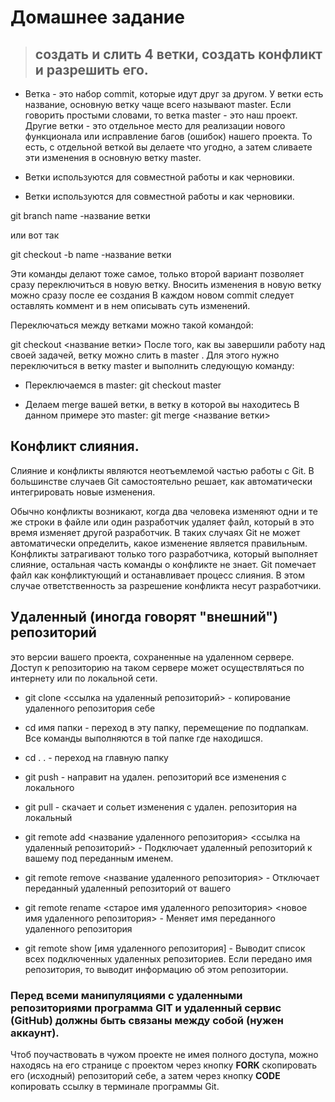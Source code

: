 # Домашнее задание

>## создать и слить 4 ветки, создать конфликт и разрешить его. 

* Ветка - это набор commit, которые идут друг за другом. У ветки есть название, основную ветку чаще всего называют master. Если говорить простыми словами, то ветка master - это наш проект. Другие ветки - это отдельное место для реализации нового функционала или исправление багов (ошибок) нашего проекта. То есть, с отдельной веткой вы делаете что угодно, а затем сливаете эти изменения в основную ветку master.

* Ветки используются для совместной работы и как черновики.
* Ветки используются для совместной работы и как черновики.

git branch name -название ветки

или вот так

git checkout -b name -название ветки

Эти команды делают тоже самое, только второй вариант позволяет сразу переключиться в новую ветку. Вносить изменения в новую ветку можно сразу после ее создания
В каждом новом commit следует оставлять коммент и в нем описывать суть изменений.

Переключаться между ветками можно такой командой:

git checkout <название ветки>
После того, как вы завершили работу над своей задачей, ветку можно слить в master . Для этого нужно переключиться в ветку master и выполнить следующую команду:

* Переключаемся в master: 
git checkout master

* Делаем merge вашей ветки, в ветку в которой вы находитесь
В данном примере это master: 
git merge <название ветки>

## Конфликт слияния.

Слияние и конфликты являются неотъемлемой частью работы с Git.
В большинстве случаев Git самостоятельно решает, как автоматически интегрировать новые изменения.

Обычно конфликты возникают, когда два человека изменяют одни и те же строки в файле или один разработчик удаляет файл, который в это время изменяет другой разработчик. В таких случаях Git не может автоматически определить, какое изменение является правильным. Конфликты затрагивают только того разработчика, который выполняет слияние, остальная часть команды о конфликте не знает. Git помечает файл как конфликтующий и останавливает процесс слияния. В этом случае ответственность за разрешение конфликта несут разработчики.

## Удаленный (иногда говорят "внешний") репозиторий 
 
 это версии вашего проекта, сохраненные на удаленном сервере. Доступ к репозиторию на таком сервере может осуществляться по интернету или по локальной сети.


 * git clone <ссылка на удаленный репозиторий> - копирование удаленного репозитория себе

 * cd имя папки - переход в эту папку, перемещение по подпапкам. Все команды выполняются в той папке где находишся.
 * cd . . - переход на главную папку

* git push - направит на удален. репозиторий все изменения с локального
* git pull - скачает и сольет изменения с удален. репозитория на локальный
* git remote add <название удаленного репозитория> <ссылка на удаленный репозиторий> - Подключает удаленный репозиторий к вашему под переданным именем.
* git remote remove <название удаленного репозитория> - Отключает переданный удаленный репозиторий от вашего
* git remote rename <старое имя удаленного репозитория> <новое имя удаленного репозитория> - Меняет имя переданного удаленного репозитория
* git remote show [имя удаленного репозитория] - Выводит список всех подключенных удаленных репозиториев. Если передано имя репозитория, то выводит информацию об этом репозитории.


### Перед всеми манипуляциями с удаленными репозиториями программа GIT и удаленный сервис (GitHub) должны быть связаны между собой (нужен аккаунт). 

Чтоб поучаствовать в чужом проекте не имея полного доступа, можно находясь на его странице с проектом через кнопку **FORK** скопировать его (исходный) репозиторий себе, а затем через кнопку **CODE** копировать ссылку в терминале программы Git. 
  